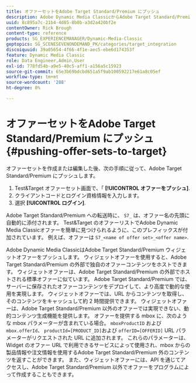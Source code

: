 ```yaml
---
title: オファーセットをAdobe Target Standard/Premium にプッシュ
description: Adobe Dynamic Media ClassicからAdobe Target Standard/Premium にオファーセットをプッシュする方法について説明します。
uuid: 8c895a7c-21b4-4d85-8b0b-a3d2a420bf2e
contentOwner: Rick Brough
content-type: reference
products: SG_EXPERIENCEMANAGER/Dynamic-Media-Classic
geptopics: SG_SCENESEVENONDEMAND_PK/categories/target_integration
discoiquuid: 39a05654-4f66-4f1e-aec5-ebe6d174353f
feature: Dynamic Media Classic
role: Data Engineer,Admin,User
exl-id: 778fd54b-a9e5-40c5-aff1-a156a5c15923
source-git-commit: 65e3b69bdcbd651a5f9ab100592217e61a8c05ef
workflow-type: tm+mt
source-wordcount: '288'
ht-degree: 0%

---
```


# オファーセットをAdobe Target Standard/Premium にプッシュ {#pushing-offer-sets-to-target}

オファーセットを作成または編集した後、次の手順に従って、Adobe Target Standard/Premium にプッシュします。

1. Test&amp;Target オファーセット画面で、「 **[!UICONTROL オファーをプッシュ]**.
1. クライアントコードとログイン資格情報を入力します。
1. 選択 **[!UICONTROL ログイン]**.

Adobe Target Standard/Premium への転送時に、 `S7_` は、オファー名の先頭に自動的に添付されます。 Test&amp;Target のオファーリストでAdobe Dynamic Media Classicオファーを簡単に見つけられるように、このプレフィックスが付加されています。 例えば、オファーは `S7_<name of offer set>_<offer name>`.

Adobe Dynamic Media ClassicはAdobe Target Standard/Premium ウィジェットオファーをプッシュします。 ウィジェットオファーを使用すると、Adobe Target Standard/Premium の外部で独自のオファーコンテンツをホストできます。 ウィジェットオファーは、Adobe Target Standard/Premium の外部でホストされる標準オファーに似ています。 Adobe Target Standard/Premium では、サーバーに保存されたオファーコンテンツをデプロイして、より高度で動的な使用を実現します。 ウィジェットオファーでは、URL からコンテンツを取得し、そのコンテンツをキャッシュして約 2 時間提供できます。 ウィジェットオファーは、Adobe Target Standard/Premium 以外のオファーでは実現できない、動的コンテンツ生成機能を提供します。 オファーを提供する mbox に、次のような mbox パラメーターが含まれている場合。 `mboxProductID` および `mbox.offerId`、 `productId=[PRODUCT_ID]`および `offerID=[OFFERID]` URL パラメーターがリクエストされた URL に追加されます。 これらのパラメーターは、Widget のオファー URL で利用できるサービスによって使用され、mbox からの製品情報や注文情報を使用するAdobe Target Standard/Premium 外のコンテンツを返すことができます。 また、ウィジェットオファーには、API を通じてアクセスし、Adobe Target Standard/Premium 以外でオファーをプログラムによって作成することもできます。
